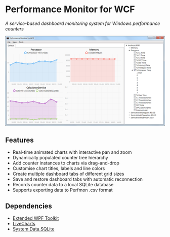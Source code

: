 # Performance Monitor for WCF

*A service-based dashboard monitoring system for Windows performance counters*

![Screenshot](https://github.com/RidgeX/perfmon-for-wcf/raw/master/img/screenshot.png)

## Features
  * Real-time animated charts with interactive pan and zoom
  * Dynamically populated counter tree hierarchy
  * Add counter instances to charts via drag-and-drop
  * Customise chart titles, labels and line colors
  * Create multiple dashboard tabs of different grid sizes
  * Save and restore dashboard tabs with automatic reconnection
  * Records counter data to a local SQLite database
  * Supports exporting data to Perfmon .csv format

## Dependencies
  * [Extended WPF Toolkit](https://github.com/xceedsoftware/wpftoolkit)
  * [LiveCharts](https://github.com/Live-Charts/Live-Charts)
  * [System.Data.SQLite](https://system.data.sqlite.org/)
